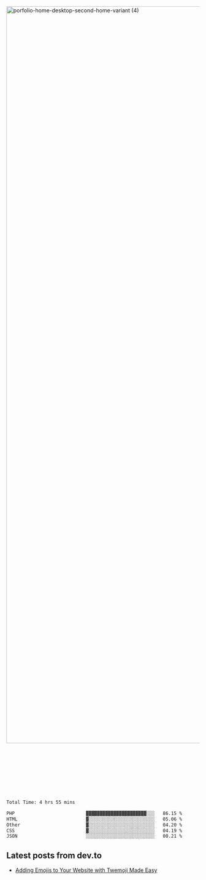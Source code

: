 <img width="1920" alt="porfolio-home-desktop-second-home-variant (4)" src="https://user-images.githubusercontent.com/44812120/231556360-1ee1d327-1a45-4bda-a93d-dd32a34149e4.png">
 
 
 
 
 
 <br><br><br><br><br><br><br>
<!--START_SECTION:waka-->

```txt
Total Time: 4 hrs 55 mins

PHP                          ▓▓▓▓▓▓▓▓▓▓▓▓▓▓▓▓▓▓▓▓▓▓░░░   86.15 %
HTML                         ▓░░░░░░░░░░░░░░░░░░░░░░░░   05.06 %
Other                        ▓░░░░░░░░░░░░░░░░░░░░░░░░   04.20 %
CSS                          ▓░░░░░░░░░░░░░░░░░░░░░░░░   04.19 %
JSON                         ░░░░░░░░░░░░░░░░░░░░░░░░░   00.21 %
```

<!--END_SECTION:waka-->

## Latest posts from dev.to
<!-- MEDIUM-STORY-LIST:START -->
- [Adding Emojis to Your Website with Twemoji Made Easy](https://dev.to/danielsebesta/adding-emojis-to-your-website-with-twemoji-made-easy-mc8)
<!-- MEDIUM-STORY-LIST:END -->

